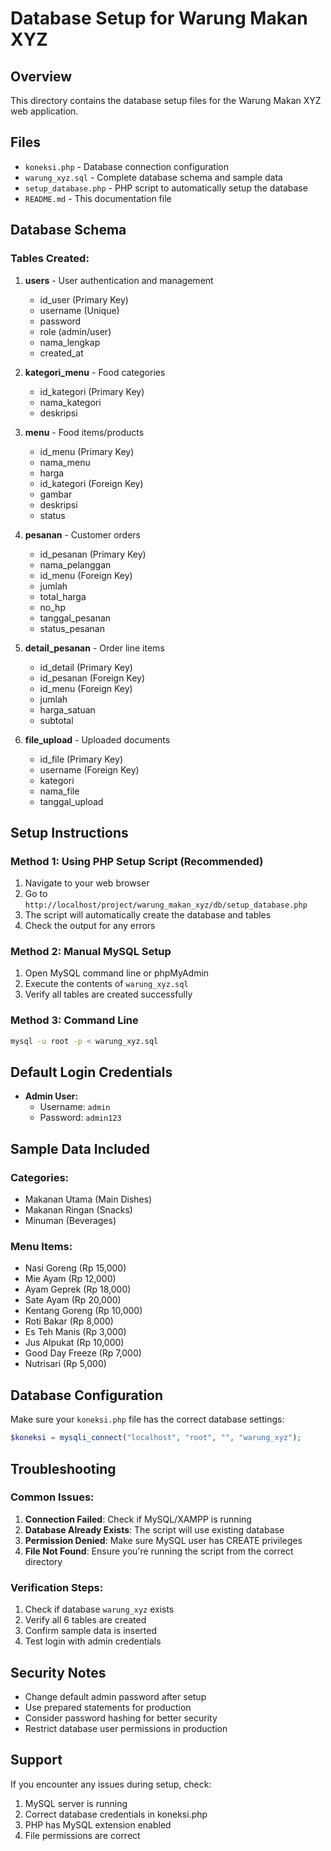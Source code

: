 # Database Setup for Warung Makan XYZ

## Overview
This directory contains the database setup files for the Warung Makan XYZ web application.

## Files
- `koneksi.php` - Database connection configuration
- `warung_xyz.sql` - Complete database schema and sample data
- `setup_database.php` - PHP script to automatically setup the database
- `README.md` - This documentation file

## Database Schema

### Tables Created:

1. **users** - User authentication and management
   - id_user (Primary Key)
   - username (Unique)
   - password
   - role (admin/user)
   - nama_lengkap
   - created_at

2. **kategori_menu** - Food categories
   - id_kategori (Primary Key)
   - nama_kategori
   - deskripsi

3. **menu** - Food items/products
   - id_menu (Primary Key)
   - nama_menu
   - harga
   - id_kategori (Foreign Key)
   - gambar
   - deskripsi
   - status

4. **pesanan** - Customer orders
   - id_pesanan (Primary Key)
   - nama_pelanggan
   - id_menu (Foreign Key)
   - jumlah
   - total_harga
   - no_hp
   - tanggal_pesanan
   - status_pesanan

5. **detail_pesanan** - Order line items
   - id_detail (Primary Key)
   - id_pesanan (Foreign Key)
   - id_menu (Foreign Key)
   - jumlah
   - harga_satuan
   - subtotal

6. **file_upload** - Uploaded documents
   - id_file (Primary Key)
   - username (Foreign Key)
   - kategori
   - nama_file
   - tanggal_upload

## Setup Instructions

### Method 1: Using PHP Setup Script (Recommended)
1. Navigate to your web browser
2. Go to `http://localhost/project/warung_makan_xyz/db/setup_database.php`
3. The script will automatically create the database and tables
4. Check the output for any errors

### Method 2: Manual MySQL Setup
1. Open MySQL command line or phpMyAdmin
2. Execute the contents of `warung_xyz.sql`
3. Verify all tables are created successfully

### Method 3: Command Line
```bash
mysql -u root -p < warung_xyz.sql
```

## Default Login Credentials
- **Admin User:**
  - Username: `admin`
  - Password: `admin123`

## Sample Data Included

### Categories:
- Makanan Utama (Main Dishes)
- Makanan Ringan (Snacks)
- Minuman (Beverages)

### Menu Items:
- Nasi Goreng (Rp 15,000)
- Mie Ayam (Rp 12,000)
- Ayam Geprek (Rp 18,000)
- Sate Ayam (Rp 20,000)
- Kentang Goreng (Rp 10,000)
- Roti Bakar (Rp 8,000)
- Es Teh Manis (Rp 3,000)
- Jus Alpukat (Rp 10,000)
- Good Day Freeze (Rp 7,000)
- Nutrisari (Rp 5,000)

## Database Configuration
Make sure your `koneksi.php` file has the correct database settings:
```php
$koneksi = mysqli_connect("localhost", "root", "", "warung_xyz");
```

## Troubleshooting

### Common Issues:
1. **Connection Failed**: Check if MySQL/XAMPP is running
2. **Database Already Exists**: The script will use existing database
3. **Permission Denied**: Make sure MySQL user has CREATE privileges
4. **File Not Found**: Ensure you're running the script from the correct directory

### Verification Steps:
1. Check if database `warung_xyz` exists
2. Verify all 6 tables are created
3. Confirm sample data is inserted
4. Test login with admin credentials

## Security Notes
- Change default admin password after setup
- Use prepared statements for production
- Consider password hashing for better security
- Restrict database user permissions in production

## Support
If you encounter any issues during setup, check:
1. MySQL server is running
2. Correct database credentials in koneksi.php
3. PHP has MySQL extension enabled
4. File permissions are correct
